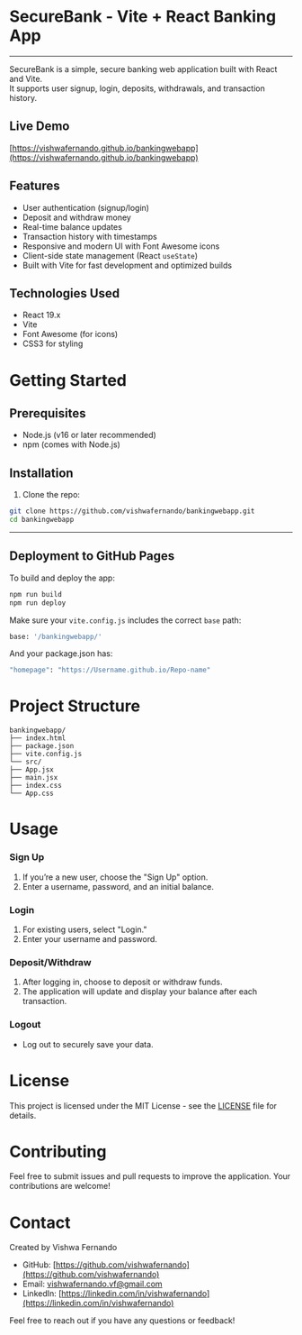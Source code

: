 # SecureBank - Vite + React Banking App

----

SecureBank is a simple, secure banking web application built with React and Vite.  
It supports user signup, login, deposits, withdrawals, and transaction history.



## Live Demo

[https://vishwafernando.github.io/bankingwebapp](https://vishwafernando.github.io/bankingwebapp)



## Features

- User authentication (signup/login)
- Deposit and withdraw money
- Real-time balance updates
- Transaction history with timestamps
- Responsive and modern UI with Font Awesome icons
- Client-side state management (React `useState`)
- Built with Vite for fast development and optimized builds



## Technologies Used

- React 19.x
- Vite
- Font Awesome (for icons)
- CSS3 for styling



# Getting Started

## Prerequisites

- Node.js (v16 or later recommended)
- npm (comes with Node.js)

## Installation

1. Clone the repo:

```bash
git clone https://github.com/vishwafernando/bankingwebapp.git
cd bankingwebapp
```

---

## Deployment to GitHub Pages

To build and deploy the app:

```bash
npm run build
npm run deploy
```

Make sure your `vite.config.js` includes the correct `base` path:

```bash
base: '/bankingwebapp/'
```

And your package.json has:

```bash
"homepage": "https://Username.github.io/Repo-name"
```



# Project Structure

```
bankingwebapp/
├── index.html
├── package.json
├── vite.config.js
└── src/
├── App.jsx
├── main.jsx
├── index.css
└── App.css
```



# Usage


### Sign Up
1. If you’re a new user, choose the "Sign Up" option.
2. Enter a username, password, and an initial balance.

### Login
1. For existing users, select "Login."
2. Enter your username and password.

### Deposit/Withdraw
1. After logging in, choose to deposit or withdraw funds.
2. The application will update and display your balance after each transaction.

### Logout
- Log out to securely save your data.



# License
This project is licensed under the MIT License - see the [LICENSE](./LICENSE) file for details.



# Contributing
Feel free to submit issues and pull requests to improve the application. Your contributions are welcome!

 
# Contact

Created by Vishwa Fernando

- GitHub: [https://github.com/vishwafernando](https://github.com/vishwafernando)  
- Email: vishwafernando.vf@gmail.com  
- LinkedIn: [https://linkedin.com/in/vishwafernando](https://linkedin.com/in/vishwafernando)  

Feel free to reach out if you have any questions or feedback!
